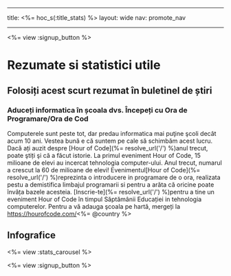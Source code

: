 * * *

title: <%= hoc_s(:title_stats) %> layout: wide nav: promote_nav

* * *

<%= view :signup_button %>

# Rezumate si statistici utile

## Folosiți acest scurt rezumat în buletinel de știri

### Aduceți informatica în școala dvs. Începeți cu Ora de Programare/Ora de Cod

Computerele sunt peste tot, dar predau informatica mai puţine şcoli decât acum 10 ani. Vestea bună e că suntem pe cale să schimbăm acest lucru. Dacă ați auzit despre [Hour of Code](%= resolve_url('/') %)anul trecut, poate ştiți şi că a făcut istorie. La primul eveniment Hour of Code, 15 milioane de elevi au incercat tehnologia computer-ului. Anul trecut, numarul a crescut la 60 de milioane de elevi! Evenimentul[Hour of Code](%= resolve_url('/') %)reprezinta o introducere in programare de o ora, realizata pestu a demistifica limbajul programarii si pentru a arăta că oricine poate învăța bazele acesteia. [Inscrie-te](%= resolve_url('/') %)pentru a tine un eveniment Hour of Code în timpul Săptămânii Educației in tehnologia computerelor. Pentru a vă adauga şcoala pe hartă, mergeți la https://hourofcode.com/<%= @country %>

## Infografice

<%= view :stats_carousel %>

<%= view :signup_button %>